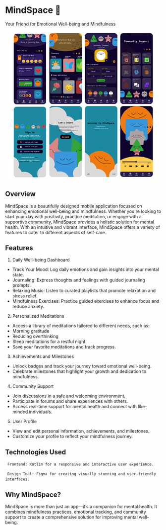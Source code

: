 # MindSpace 🌟
Your Friend for Emotional Well-being and Mindfulness

![MindSpace Demo](./assets/mindspace.png)

## Overview
MindSpace is a beautifully designed mobile application focused on enhancing emotional well-being and mindfulness. Whether you're looking to start your day with positivity, practice meditation, or engage with a supportive community, MindSpace provides a holistic solution for mental health. With an intuitive and vibrant interface, MindSpace offers a variety of features to cater to different aspects of self-care.

## Features
1. Daily Well-being Dashboard
- Track Your Mood: Log daily emotions and gain insights into your mental state.
- Journaling: Express thoughts and feelings with guided journaling prompts.
- Relaxing Music: Listen to curated playlists that promote relaxation and stress relief.
- Mindfulness Exercises: Practice guided exercises to enhance focus and reduce anxiety.

2. Personalized Meditations
- Access a library of meditations tailored to different needs, such as:
- Morning gratitude
- Reducing overthinking
- Sleep meditations for a restful night
- Save your favorite meditations and track progress.

3. Achievements and Milestones
- Unlock badges and track your journey toward emotional well-being.
- Celebrate milestones that highlight your growth and dedication to mindfulness.

4. Community Support
- Join discussions in a safe and welcoming environment.
- Participate in forums and share experiences with others.
- Access real-time support for mental health and connect with like-minded individuals.

5. User Profile
- View and edit personal information, achievements, and milestones.
- Customize your profile to reflect your mindfulness journey.

## Technologies Used
`` Frontend: Kotlin for a responsive and interactive user experience.``

`` Design Tool: Figma for creating visually stunning and user-friendly interfaces.``

## Why MindSpace?
MindSpace is more than just an app—it’s a companion for mental health. It combines mindfulness practices, emotional tracking, and community support to create a comprehensive solution for improving mental well-being.
